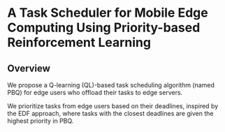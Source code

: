 # A Task Scheduler for Mobile Edge Computing Using Priority-based Reinforcement Learning

## Overview
We propose a Q-learning (QL)-based task scheduling algorithm (named PBQ) for edge users who offload their tasks to edge servers.

We prioritize tasks from edge users based on their deadlines, inspired by the EDF approach, where tasks with the closest deadlines are given the highest priority in PBQ.

## 